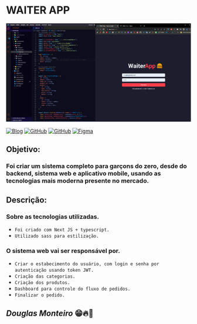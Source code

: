 # WAITER APP

<p align="center">
  <img src="src/assets/preview/home.png">
</p>

[![Blog](https://img.shields.io/website?label=review-linkedn&style=for-the-badge&url=https://www.linkedin.com/posts/douglasmonteiro1_nodejs-react-reactjs-activity-7019118237296517120-nLWB?utm_source=share&utm_medium=member_desktop)](https://www.linkedin.com/posts/douglasmonteiro1_nodejs-react-reactjs-activity-7019118237296517120-nLWB?utm_source=share&utm_medium=member_desktop)
[![GitHub](https://img.shields.io/badge/aplicativo-%23121011.svg?style=for-the-badge&logo=github&logoColor=white)](https://github.com/douglasmonteirodev/waiterapp-mobile) [![GitHub](https://img.shields.io/badge/api-%23121011.svg?style=for-the-badge&logo=github&logoColor=white)](https://github.com/douglasmonteirodev/waiterapp-api)
[![Figma](https://img.shields.io/badge/figma-ir-%23F24E1E.svg?style=for-the-badge&logo=figma&logoColor=white)](https://www.figma.com/file/gVluFLXcvkx8RUcF39PQPH/Waiter-App?node-id=0%3A1&t=9P60iLlk4Lfd2eS9-0)

## Objetivo:

### Foi criar um sistema completo para garçons do zero, desde do backend, sistema web e aplicativo mobile, usando as tecnologias mais moderna presente no mercado.

## Descrição:

### Sobre as tecnologias utilizadas.

- `Foi criado com Next JS + typescript.`
- `Utilizado sass para estilização.`

### O sistema web vai ser responsável por.

- `Criar o estabecimento do usuário, com login e senha por autenticação usando token JWT.`
- `Criação das categorias.`
- `Criação dos produtos.`
- `Dashboard para controle do fluxo de pedidos.`
- `Finalizar o pedido.`

## <i>Douglas Monteiro</i> 😁🔥🚀
